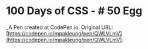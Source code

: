 # 100 Days of CSS - # 50 Egg
 _A Pen created at CodePen.io. Original URL: [https://codepen.io/mpakleung/pen/QWLVLmV](https://codepen.io/mpakleung/pen/QWLVLmV).

 